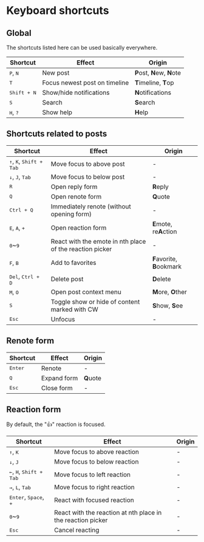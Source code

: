 # Keyboard shortcuts

## Global
The shortcuts listed here can be used basically everywhere.
<table>
    <thead>
        <tr><th>Shortcut</th><th>Effect</th><th>Origin</th></tr>
    </thead>
    <tbody>
        <tr><td><kbd class="key">P</kbd>, <kbd class="key">N</kbd></td><td>New post</td><td><b>P</b>ost, <b>N</b>ew, <b>N</b>ote</td></tr>
        <tr><td><kbd class="key">T</kbd></td><td>Focus newest post on timeline</td><td><b>T</b>imeline, <b>T</b>op</td></tr>
        <tr><td><kbd class="group"><kbd class="key">Shift</kbd> + <kbd class="key">N</kbd></kbd></td><td>Show/hide notifications</td><td><b>N</b>otifications</td></tr>
        <tr><td><kbd class="key">S</kbd></td><td>Search</td><td><b>S</b>earch</td></tr>
        <tr><td><kbd class="key">H</kbd>, <kbd class="key">?</kbd></td><td>Show help</td><td><b>H</b>elp</td></tr>
    </tbody>
</table>

## Shortcuts related to posts

<table>
    <thead>
        <tr><th>Shortcut</th><th>Effect</th><th>Origin</th></tr>
    </thead>
    <tbody>
        <tr><td><kbd class="key">↑</kbd>, <kbd class="key">K</kbd>, <kbd class="group"><kbd class="key">Shift</kbd> + <kbd class="key">Tab</kbd></kbd></td><td>Move focus to above post</td><td>-</td></tr>
        <tr><td><kbd class="key">↓</kbd>, <kbd class="key">J</kbd>, <kbd class="key">Tab</kbd></td><td>Move focus to below post</td><td>-</td></tr>
        <tr><td><kbd class="key">R</kbd></td><td>Open reply form</td><td><b>R</b>eply</td></tr>
        <tr><td><kbd class="key">Q</kbd></td><td>Open renote form</td><td><b>Q</b>uote</td></tr>
        <tr><td><kbd class="group"><kbd class="key">Ctrl</kbd> + <kbd class="key">Q</kbd></kbd></td><td>Immediately renote (without opening form)</td><td>-</td></tr>
        <tr><td><kbd class="key">E</kbd>, <kbd class="key">A</kbd>, <kbd class="key">+</kbd></td><td>Open reaction form</td><td><b>E</b>mote, re<b>A</b>ction</td></tr>
        <tr><td><kbd class="key">0</kbd>~<kbd class="key">9</kbd></td><td>React with the emote in nth place of the reaction picker</td><td>-</td></tr>
        <tr><td><kbd class="key">F</kbd>, <kbd class="key">B</kbd></td><td>Add to favorites</td><td><b>F</b>avorite, <b>B</b>ookmark</td></tr>
        <tr><td><kbd class="key">Del</kbd>, <kbd class="group"><kbd class="key">Ctrl</kbd> + <kbd class="key">D</kbd></kbd></td><td>Delete post</td><td><b>D</b>elete</tr>
        <tr><td><kbd class="key">M</kbd>, <kbd class="key">O</kbd></td><td>Open post context menu</td><td><b>M</b>ore, <b>O</b>ther</td></tr>
        <tr><td><kbd class="key">S</kbd></td><td>Toggle show or hide of content marked with CW</td><td><b>S</b>how, <b>S</b>ee</td></tr>
        <tr><td><kbd class="key">Esc</kbd></td><td>Unfocus</td><td>-</td></tr>
    </tbody>
</table>

## Renote form

<table>
    <thead>
        <tr><th>Shortcut</th><th>Effect</th><th>Origin</th></tr>
    </thead>
    <tbody>
        <tr><td><kbd class="key">Enter</kbd></td><td>Renote</td><td>-</td></tr>
        <tr><td><kbd class="key">Q</kbd></td><td>Expand form</td><td><b>Q</b>uote</td></tr>
        <tr><td><kbd class="key">Esc</kbd></td><td>Close form</td><td>-</td></tr>
    </tbody>
</table>

## Reaction form
By default, the "👍" reaction is focused.
<table>
    <thead>
        <tr><th>Shortcut</th><th>Effect</th><th>Origin</th></tr>
    </thead>
    <tbody>
        <tr><td><kbd class="key">↑</kbd>, <kbd class="key">K</kbd></td><td>Move focus to above reaction</td><td>-</td></tr>
        <tr><td><kbd class="key">↓</kbd>, <kbd class="key">J</kbd></td><td>Move focus to below reaction</td><td>-</td></tr>
        <tr><td><kbd class="key">←</kbd>, <kbd class="key">H</kbd>, <kbd class="group"><kbd class="key">Shift</kbd> + <kbd class="key">Tab</kbd></kbd></td><td>Move focus to left reaction</td><td>-</td></tr>
        <tr><td><kbd class="key">→</kbd>, <kbd class="key">L</kbd>, <kbd class="key">Tab</kbd></td><td>Move focus to right reaction</td><td>-</td></tr>
        <tr><td><kbd class="key">Enter</kbd>, <kbd class="key">Space</kbd>, <kbd class="key">+</kbd></td><td>React with focused reaction</td><td>-</td></tr>
        <tr><td><kbd class="key">0</kbd>~<kbd class="key">9</kbd></td><td>React with the reaction at nth place in the reaction picker</td><td>-</td></tr>
        <tr><td><kbd class="key">Esc</kbd></td><td>Cancel reacting</td><td>-</td></tr>
    </tbody>
</table>
